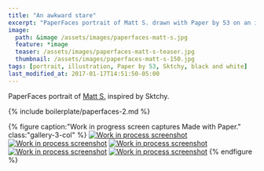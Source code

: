 ```yaml
---
title: "An awkward stare"
excerpt: "PaperFaces portrait of Matt S. drawn with Paper by 53 on an iPad."
image: 
  path: &image /assets/images/paperfaces-matt-s.jpg 
  feature: *image
  teaser: /assets/images/paperfaces-matt-s-teaser.jpg
  thumbnail: /assets/images/paperfaces-matt-s-150.jpg
tags: [portrait, illustration, Paper by 53, Sktchy, black and white]
last_modified_at: 2017-01-17T14:51:50-05:00
---
```


PaperFaces portrait of [Matt S.](http://sktchy.com/4SI2jH ) inspired by Sktchy.

{% include boilerplate/paperfaces-2.md %}

{% figure caption:"Work in progress screen captures Made with Paper." class:"gallery-3-col" %}
[![Work in process screenshot](/assets/images/paperfaces-matt-s-process-1-600.jpg)](/assets/images/paperfaces-matt-s-process-1-lg.jpg)
[![Work in process screenshot](/assets/images/paperfaces-matt-s-process-2-600.jpg)](/assets/images/paperfaces-matt-s-process-2-lg.jpg)
[![Work in process screenshot](/assets/images/paperfaces-matt-s-process-3-600.jpg)](/assets/images/paperfaces-matt-s-process-3-lg.jpg)
[![Work in process screenshot](/assets/images/paperfaces-matt-s-process-4-600.jpg)](/assets/images/paperfaces-matt-s-process-4-lg.jpg)
[![Work in process screenshot](/assets/images/paperfaces-matt-s-process-5-600.jpg)](/assets/images/paperfaces-matt-s-process-5-lg.jpg)
{% endfigure %}
